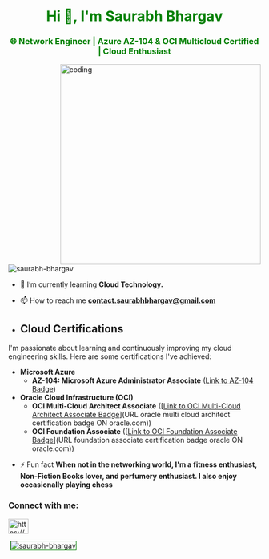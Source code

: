 
<h1 align="center" style="color: green;">Hi 👋, I'm Saurabh Bhargav</h1>
<h3 align="center" style="color: green;">🌐 Network Engineer | Azure AZ-104 & OCI Multicloud Certified | Cloud Enthusiast</h3>

<img align="right" alt="coding" width="400" src="https://imgs.search.brave.com/anZTw2BtVEq7AsJFklS0eBsJWxsly1QmVDaMruYS25I/rs:fit:860:0:0/g:ce/aHR0cHM6Ly9kdGxp/dmUuczMuYXAtc291/dGgtMS5hbWF6b25h/d3MuY29tLzE1OTUz/L0RUX0cxMl9OZXR3/b3JrLV8tQ29tbXVu/aWNhdGlvbi1Bbmlt/YXRlZC1HSUYtSWNv/bi1QYWNrLTIuZ2lm.gif">

<p align="left"> <img src="https://komarev.com/ghpvc/?username=saurabh-bhargav&label=Profile%20views&color=green&style=flat" alt="saurabh-bhargav" /> </p>

- 🌱 I’m currently learning **Cloud Technology.**
  
- 📫 How to reach me **contact.saurabhbhargav@gmail.com**
  
- ## Cloud Certifications
I'm passionate about learning and continuously improving my cloud engineering skills. Here are some certifications I've achieved:

* **Microsoft Azure**
    * **AZ-104: Microsoft Azure Administrator Associate** ([Link to AZ-104 Badge](https://learn.microsoft.com/en-us/users/saurabhbhargav-1800/credentials/205ed09c112e1c17?ref=https%3A%2F%2Fwww.linkedin.com%2F))
* **Oracle Cloud Infrastructure (OCI)**
    * **OCI Multi-Cloud Architect Associate** ([[Link to OCI Multi-Cloud Architect Associate Badge](https://catalog-education.oracle.com/pls/certview/sharebadge?id=2B8FC7E5B2F13FADBA02B11DE7167BC30A0414D24D0DCD284407D4C8AD2DD8FE)](URL oracle multi cloud architect certification badge ON oracle.com))
    * **OCI Foundation Associate** ([[Link to OCI Foundation Associate Badge](https://catalog-education.oracle.com/pls/certview/sharebadge?id=E9AF0C6C97E6DD7FC7CA32E78B123E56D2CA6334198344858D8B7CFAE5BC7F52)](URL foundation associate certification badge oracle ON oracle.com))

- ⚡ Fun fact **When not in the networking world, I'm a fitness enthusiast, Non-Fiction Books lover, and perfumery enthusiast. I also enjoy occasionally playing chess**

<h3 align="left">Connect with me:</h3>
<p align="left">
<a href="https://www.linkedin.com/in/saurabh-bhargav" target="blank"><img align="center" src="https://raw.githubusercontent.com/rahuldkjain/github-profile-readme-generator/master/src/images/icons/Social/linked-in-alt.svg" alt="https://www.linkedin.com/in/saurabh-bhargav" height="30" width="40" /></a>
</p>

<p>&nbsp;<img align="center" src="https://github-readme-stats.vercel.app/api?username=saurabh-bhargav&show_icons=true&locale=en" alt="saurabh-bhargav" style="border: 1px solid green;" /></p>
